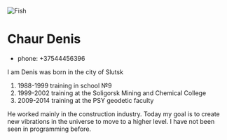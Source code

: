 ![Fish](https://www.shutterstock.com/image-photo/rotten-dried-fish-isolated-on-white-1591679377)
# Chaur Denis
* phone: +37544456396

 I am Denis was born in the city of Slutsk
1. 1988-1999 training in school №9
2. 1999-2002 training at the Soligorsk Mining and Chemical College
3. 2009-2014 training at the PSY geodetic faculty

He worked mainly in the construction industry. Today my goal is to create new vibrations
in the universe to move to a higher level. I have not been seen in programming before.
